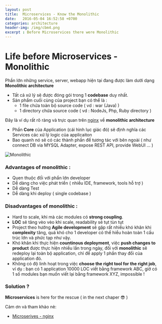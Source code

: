 ```yaml
---
layout: post
title:  Microservices - Know the Monolithic 
date:   2016-05-04 16:52:58 +0700
categories: architecture
header-img: /img/cbm4.png
excerpt : Before Microservices there were Monolithic
---
```

# Life before Microservices - Monolithic
Phần lớn những service, server, webapp hiện tại đang được làm dưới dạng **Monolithic architecture**

+ Tất cả xử lý sẽ được đóng gói trong 1 **codebase** duy nhất.
+ Sản phẩm cuối cùng của project bạn có thể là :
    - 1 file chứa toàn bộ source code ( vd : war (Java) )
    - 1 directory chứa source code ( vd : NodeJs, Php, Ruby directory )

Đây là ví dụ rất rõ ràng và trực quan trên [nginx](https://www.nginx.com/blog/introduction-to-microservices/) về **monolithic architecture**

+ Phần **Core** của Application (cái hình lục giác đó) sẽ định nghĩa các Services các xử lý logic của  applicaiton
+ Bao quanh nó sẽ có các thành phần để tương tác với bên ngoài ( như connect DB via MYSQL Adapter, expose REST API, provide WebUI  ... )

![Monolithic](https://assets.wp.nginx.com/wp-content/uploads/2016/04/Richardson-microservices-part1-1_monolithic-architecture.png)

### Advantages of monolithic :
+ Quen thuộc đối với phẩn lớn developer
+ Dễ dàng cho việc phát triển ( nhiều IDE, framework, tools hỗ trợ )
+ Dễ dàng Test
+ Dễ dàng khi deploy ( single codebase )

### Disadvantages of monolithic :
+ Hard to scale, khi mà các modules có **strong coupling**.
+ **LOC** sẽ tăng vèo vèo khi scale, readability sẽ tụt tùn tụt
+ Project theo hướng **Agile development** sẽ gặp rất nhiều khó khăn khi **complexity** tăng, quá khó cho 1 developer có thể hiểu hoàn toàn 1 cấu trúc lớn và phức tạp như vậy.
+ Khó khăn khi thực hiện **countinous deployment**, việc **push changes to product** được thực hiện nhiều lần trong ngày, đối với **monolithic** sẽ redeploy lại toàn bộ application, chỉ để apply 1 phần thay đổi của application đó.
+ Không có độ linh hoạt trong việc **choose the right tool for the right job**, ví dụ : bạn có 1 application 10000 LOC viết bằng framework ABC, giờ có 1 số modules bạn muốn viết lại bằng framework XYZ, impossible !

### Solution ?
**Microservices** is here for the rescue ( in the next chaper 😎 )

Cảm ơn và tham khảo nè:

+ [Microserives - nginx](https://www.nginx.com/blog/introduction-to-microservices)

